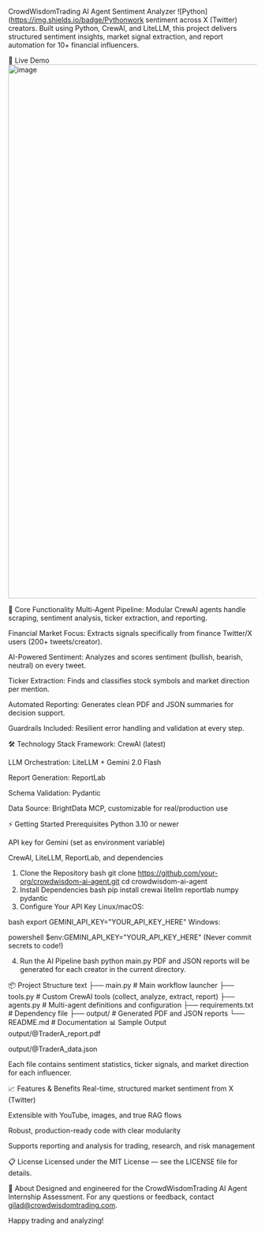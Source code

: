 CrowdWisdomTrading AI Agent Sentiment Analyzer
![Python](https://img.shields.io/badge/Pythonwork sentiment across X (Twitter) creators. Built using Python, CrewAI, and LiteLLM, this project delivers structured sentiment insights, market signal extraction, and report automation for 10+ financial influencers.

🤖 Live Demo
<img width="1920" height="1080" alt="image" src="https://github.com/user-attachments/assets/1528a792-e0b5-4d2c-802b-b1cb3d69e3bb" />


🚀 Core Functionality
Multi-Agent Pipeline: Modular CrewAI agents handle scraping, sentiment analysis, ticker extraction, and reporting.

Financial Market Focus: Extracts signals specifically from finance Twitter/X users (200+ tweets/creator).

AI-Powered Sentiment: Analyzes and scores sentiment (bullish, bearish, neutral) on every tweet.

Ticker Extraction: Finds and classifies stock symbols and market direction per mention.

Automated Reporting: Generates clean PDF and JSON summaries for decision support.

Guardrails Included: Resilient error handling and validation at every step.

🛠 Technology Stack
Framework: CrewAI (latest)

LLM Orchestration: LiteLLM + Gemini 2.0 Flash

Report Generation: ReportLab

Schema Validation: Pydantic

Data Source: BrightData MCP, customizable for real/production use

⚡ Getting Started
Prerequisites
Python 3.10 or newer

API key for Gemini (set as environment variable)

CrewAI, LiteLLM, ReportLab, and dependencies

1. Clone the Repository
bash
git clone https://github.com/your-org/crowdwisdom-ai-agent.git
cd crowdwisdom-ai-agent
2. Install Dependencies
bash
pip install crewai litellm reportlab numpy pydantic
3. Configure Your API Key
Linux/macOS:

bash
export GEMINI_API_KEY="YOUR_API_KEY_HERE"
Windows:

powershell
$env:GEMINI_API_KEY="YOUR_API_KEY_HERE"
(Never commit secrets to code!)

4. Run the AI Pipeline
bash
python main.py
PDF and JSON reports will be generated for each creator in the current directory.

📦 Project Structure
text
├── main.py                # Main workflow launcher
├── tools.py               # Custom CrewAI tools (collect, analyze, extract, report)
├── agents.py              # Multi-agent definitions and configuration
├── requirements.txt       # Dependency file
├── output/                # Generated PDF and JSON reports
└── README.md              # Documentation
📊 Sample Output
output/@TraderA_report.pdf

output/@TraderA_data.json

Each file contains sentiment statistics, ticker signals, and market direction for each influencer.

📈 Features & Benefits
Real-time, structured market sentiment from X (Twitter)

Extensible with YouTube, images, and true RAG flows

Robust, production-ready code with clear modularity

Supports reporting and analysis for trading, research, and risk management

📋 License
Licensed under the MIT License — see the LICENSE file for details.

🤝 About
Designed and engineered for the CrowdWisdomTrading AI Agent Internship Assessment.
For any questions or feedback, contact gilad@crowdwisdomtrading.com.

Happy trading and analyzing!

